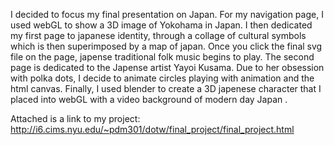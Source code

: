 I decided to focus my final presentation on Japan. For my navigation page, I used webGL to show a 3D image of Yokohama in Japan. I then dedicated my first page to japanese identity, through a collage of cultural symbols which is then superimposed by a map of japan. Once you click the final svg file on the page, japense traditional folk music begins to play. The second page is dedicated to the Japense artist Yayoi Kusama. Due to her obsession with polka dots, I decide to animate circles playing with animation and the html canvas. Finally, I used blender to create a 3D japenese character that I placed into webGL with a video background of modern day Japan .

Attached is a link to my project: http://i6.cims.nyu.edu/~pdm301/dotw/final_project/final_project.html
